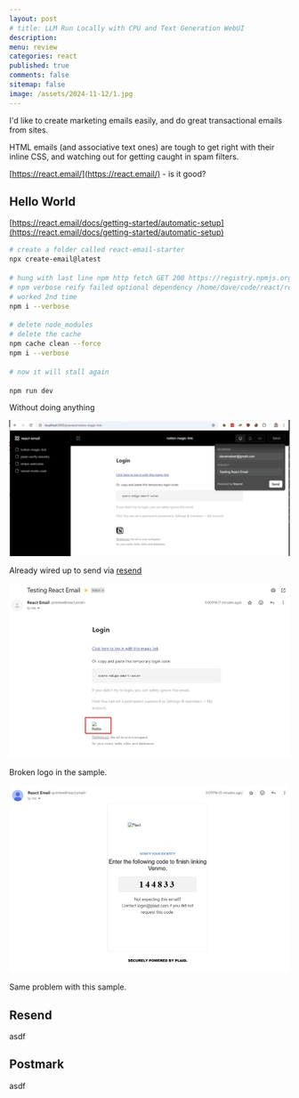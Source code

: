 ```yaml
---
layout: post
# title: LLM Run Locally with CPU and Text Generation WebUI 
description: 
menu: review
categories: react
published: true 
comments: false     
sitemap: false
image: /assets/2024-11-12/1.jpg
---
```


<!-- !-- [![alt text](/assets/2024-09-04/1.jpg "email"){:width="500px"}](/assets/2024-09-04/1.jpg) --> 
<!-- [![alt text](/assets/2024-09-04/1.jpg "email")](/assets/2024-09-04/1.jpg) -->

I'd like to create marketing emails easily, and do great transactional emails from sites. 

HTML emails (and associative text ones) are tough to get right with their inline CSS, and watching out for getting caught in spam filters.

[https://react.email/](https://react.email/) - is it good?

## Hello World

[https://react.email/docs/getting-started/automatic-setup](https://react.email/docs/getting-started/automatic-setup)


```bash
# create a folder called react-email-starter
npx create-email@latest

# hung with last line npm http fetch GET 200 https://registry.npmjs.org/clone 74ms (cache revalidated)
# npm verbose reify failed optional dependency /home/dave/code/react/react-email-starter/node_modules/@next/swc-win32-x64-msvc
# worked 2nd time
npm i --verbose

# delete node_modules
# delete the cache
npm cache clean --force
npm i --verbose

# now it will stall again

npm run dev
```

Without doing anything

[![alt text](/assets/2024-11-12/1.jpg "email")](/assets/2024-11-12/1.jpg)

Already wired up to send via [resend]()

[![alt text](/assets/2024-11-12/2.jpg "email")](/assets/2024-11-12/2.jpg)

Broken logo in the sample.

[![alt text](/assets/2024-11-12/3.jpg "email")](/assets/2024-11-12/3.jpg)

Same problem with this sample.

## Resend

asdf

## Postmark

asdf
